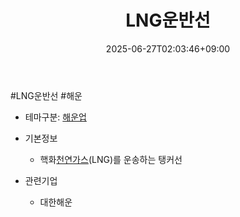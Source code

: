 ﻿---
title: "LNG운반선"
date: 2025-06-27T02:03:46+09:00
lastmod: 2025-06-27T02:03:46+09:00
type: docs
sidebar:
  open: true
weight: 4
---
<div style="display:none">
  <meta property="article:published_time" content="2025-06-26T17:03:46Z" />
  <meta property="article:modified_time" content="2025-06-26T17:03:46Z" />
</div>
#LNG운반선 #해운 

- 테마구분: [해운업](/industry-study/해운업/)

- 기본정보
	- 핵화[천연가스](/industry-study/천연가스/)(LNG)를 운송하는 탱커선

- 관련기업
	- 대한해운
